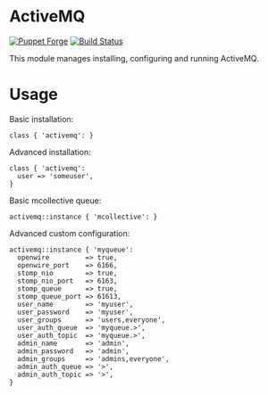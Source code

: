 # ActiveMQ

[![Puppet Forge](http://img.shields.io/puppetforge/v/jbussdieker/activemq.svg)](https://forge.puppetlabs.com/jbussdieker/activemq)
[![Build Status](https://travis-ci.org/jbussdieker/puppet-activemq.png?branch=master)](https://travis-ci.org/jbussdieker/puppet-activemq)

This module manages installing, configuring and running ActiveMQ.

# Usage

Basic installation:

```puppet
class { 'activemq': }
```

Advanced installation:

```puppet
class { 'activemq':
  user => 'someuser',
}
```

Basic mcollective queue:

```puppet
activemq::instance { 'mcollective': }
```

Advanced custom configuration:

```puppet
activemq::instance { 'myqueue':
  openwire         => true,
  openwire_port    => 6166,
  stomp_nio        => true,
  stomp_nio_port   => 6163,
  stomp_queue      => true,
  stomp_queue_port => 61613,
  user_name        => 'myuser',
  user_password    => 'myuser',
  user_groups      => 'users,everyone',
  user_auth_queue  => 'myqueue.>',
  user_auth_topic  => 'myqueue.>',
  admin_name       => 'admin',
  admin_password   => 'admin',
  admin_groups     => 'admins,everyone',
  admin_auth_queue => '>',
  admin_auth_topic => '>',
}
```
